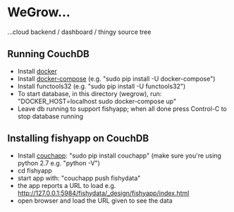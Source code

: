 # WeGrow...

...cloud backend / dashboard / thingy source tree


## Running CouchDB

- Install [docker][docker]
- Install [docker-compose][docker-compose] (e.g. "sudo pip install -U docker-compose")
- Install functools32 (e.g. "sudo pip install -U functools32")
- To start database, in this directory (wegrow), run:
  "DOCKER_HOST=localhost sudo docker-compose up"
- Leave db running to support fishyapp; when all done press Control-C to stop database running

## Installing fishyapp on CouchDB

- Install [couchapp][couchapp]:
  "sudo pip install couchapp" (make sure you're using python 2.7 e.g. "python -V")
- cd fishyapp
- start app with:
  "couchapp push fishydata"
- the app reports a URL to load e.g. http://127.0.0.1:5984/fishydata/_design/fishyapp/index.html
- open browser and load the URL given to see the data

[docker]: http://docs.docker.com/engine/installation/
[docker-compose]: https://docs.docker.com/compose/install/
[couchapp]: https://couchapp.readthedocs.org/en/latest/couchapp/install.html

